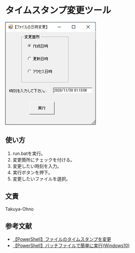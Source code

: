 # タイムスタンプ変更ツール

![画面](Readme__image\image1.JPG)


## 使い方
1. run.batを実行。
1. 変更箇所にチェックを付ける。
1. 変更したい時刻を入力。
1. 実行ボタンを押下。
1. 変更したいファイルを選択。


## 文責
Takuya-Ohno


## 参考文献
- [【PowerShell】ファイルのタイムスタンプを変更](https://qiita.com/takuya-ohno/items/bbb76636ae4146fbaf58#%E3%82%A2%E3%82%AF%E3%82%BB%E3%82%B9%E6%97%A5%E6%99%82%E3%82%92%E5%A4%89%E6%9B%B4%E3%81%99%E3%82%8B%E5%A0%B4%E5%90%88)
- [【PowerShell】バッチファイルで簡単に実行(Windows10)](https://algorithm.joho.info/powershell/run-easy-ps1/)
